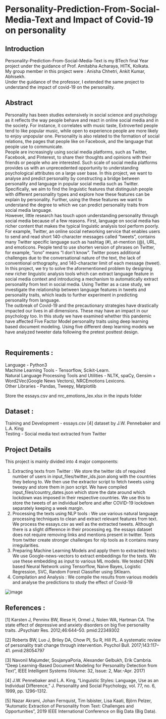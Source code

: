 # Personality-Prediction-From-Social-Media-Text and Impact of Covid-19 on personality
## Introduction
Personality-Prediction-From-Social-Media-Text is my BTech final Year project under the guidance of Prof. Amitabha Acharaya, HITK, Kolkata.<br/>
My group member in this project were : Anisha Chhetri, Ankit Kumar, Abhisekh. <br/>
Under the guidance of the professor, I extended the same project to understand the impact of covid-19 on the personality. </br>

## Abstract
Personality has been studies extensively in social science and psychology as it reflects the way people behave and react in online social media and in the society. For instance, it correlates with music taste, Extroverted people tend to like popular music, while open to experience people are more likely to enjoy unpopular one. Personality is also related to the formation of social relations, the pages that people like on Facebook, and the language that people use to communicate. <br />
People are increasingly using social media platforms, such as Twitter, Facebook, and Pinterest, to share their thoughts and opinions with their friends or people who are interested. Such scale of social media platforms provides us with an unprecedented opportunity to understanding psychological attributes on a large user base. In this project, we want to analyse and predict personality by constructing a bridge between personality and language in popular social media such as Twitter. Specifically, we aim to find the linguistic features that distinguish people with different personality types and explore how these features can be explain by personality. Further, using the these features we want to understand the degree to which we can predict personality traits from social media language.<br />
	However, little research has touch upon understanding personality through social media because of a few reasons. First, language on social media has richer content that makes the typical linguistic analysis tool perform poorly. For example, Twitter, an online social networking service that enables users to send and read short 140-character messages called “tweets”, contains many Twitter specific language such as hashtag (#), at-mention (@), URL, and emoticons. People tend to use shorten version of phrases on Twitter, for example, “iono” means “I don’t know”. Twitter poses additional challenges due to the conversational nature of the text, the lack of conventional orthography, and 140-character limit of each message (tweet).<br />
	 In this project, we try to solve the aforementioned problem by designing new richer linguistic analysis tools which can extract language feature in social media context and introducing a mechanism to automatically extract personality from text in social media. Using Twitter as a case study, we investigate the relationship between language features in tweets and personality traits, which leads to further experiment in predicting personality from language. <br />
   The outbreak of Covid-19 and the precautionary strategies have drastically impacted our lives in all dimensions. These may have an impact in our psychology too. In this study we have examined whether this pandemic have affected Five Factor Model personality traits using deep learning based document modeling. Using five different deep learning models we have analyzed tweeter data following the pretest posttest design.<br /><br />


## Requirements :
Language - Python3 <br />
Machine Learning Tools - Tensorflow, Scikit-Learn. <br />
Natural Language Processing Tools and Utilities - NLTK, spaCy, Gensim + Word2Vec(Google News Vectors), NRCEmotions Lexicons.<br />
Other Libraries - Pandas, Tweepy, Matplotlib<br />

Store the essays.csv and nrc_emotions_lex.xlsx in the inputs folder

## Dataset :
Training and Development - essays.csv [4] dataset by J.W. Pennebaker and L.A. King <br />
Testing - Social media text extracted from Twitter <br />



## Project Details
This project is mainly divided into 4 major components: <br />
1. Extracting texts from Twitter : We store the twitter ids of required number of users in input_files/twitter_ids.json along with the countries they belong to. We then use the extractor script to fetch tweets using tweepy and store them in json script. We have compiled input_files/country_dates.json which store the date around which lockdown was imposed in their respective countries. We use this to store the tweets of an individual before and after COVID-19 lockdown separately keeping a week margin.
2. Processing the texts using NLP tools : We use various natural language processing techniques to clean and extract relevant features from text. We process the essays.csv  as well as the extracted tweets. Although there is a slight difference in their processing eg. the essays dataset does not require removing links and mentions present in twitter. Texts from twitter create stronger challenges for nlp tools as it contains many irregularities.
3. Preparing Machine Learning Models and apply them to extracted texts : We use Google-news-vectors to extract embeddings for the texts. We use these embedding as input to various ML models. We tested CNN based Neural Network using Tensorflow,  Naive Bayes, Logistic Regression, SVC, Random Forest Classifier using SKlearn.
4. Compilation and Analysis : We compile the results from various models and analyse the predictions to study the effect of Covid-19

![image](https://user-images.githubusercontent.com/83718299/129464825-da79f464-3ea8-48ec-b149-30f0f8269dce.png)



## References :

[1] Karsten J, Penninx BW, Riese H, Ormel J, Nolen WA, Hartman CA. The state effect of depressive and anxiety disorders on big five personality traits. JPsychiatr Res. 2012;46:644–50. pmid:22349302

[2] Roberts BW, Luo J, Briley DA, Chow PI, Su R, Hill PL. A systematic review of personality trait change through intervention. Psychol Bull. 2017;143:117–41. pmid:28054797

[3] Navonil Majumder, SoujanyaPoria, Alexander Gelbukh, Erik Cambria. “Deep Learning-Based
Document Modeling for Personality Detection from Text”, IEEE Intelligent Systems (Volume: 32, Issue: 2, Mar.-Apr. 2017)

[4] J.W. Pennebaker and L.A. King, “Linguistic Styles: Language, Use as an Individual Difference,” J. Personality and Social Psychology, vol. 77, no. 6, 1999, pp. 1296–1312.

[5]  Nazar Akrami, Johan Fernquist, Tim Isbister, Lisa Kaati, Björn Pelzer, “Automatic Extraction of Personality from Text: Challenges and Opportunities”,   2019 IEEE International Conference on Big Data (Big Data).

 
